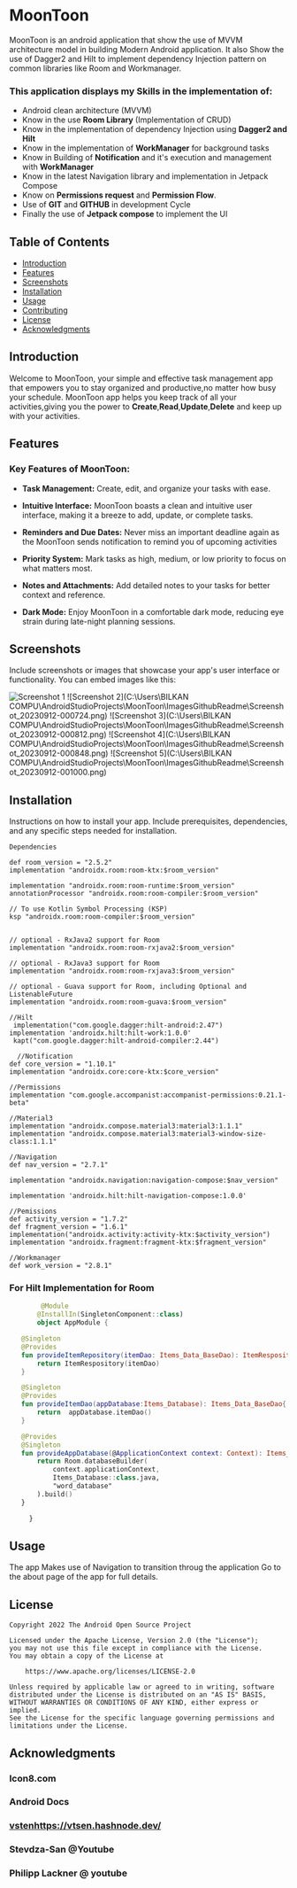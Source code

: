 # MoonToon

MoonToon is an android application that show the use of MVVM architecture model in building Modern Android application.
It also Show the use of Dagger2 and Hilt to implement dependency Injection pattern on common libraries like Room and Workmanager.

### This application displays my Skills in the implementation of:
- Android clean architecture (MVVM)
- Know in the use **Room Library** (Implementation of CRUD)
- Know in the implementation of dependency Injection using **Dagger2 and Hilt**
- Know in the implementation of **WorkManager** for background tasks
- Know in Building of **Notification** and it's execution and management with **WorkManager**
- Know in the latest Navigation library and implementation in Jetpack Compose
- Know on **Permissions request** and **Permission Flow**.
- Use of **GIT** and **GITHUB** in development Cycle
- Finally the use of **Jetpack compose** to implement the UI


## Table of Contents

- [Introduction](#introduction)
- [Features](#features)
- [Screenshots](#screenshots)
- [Installation](#installation)
- [Usage](#usage)
- [Contributing](#contributing)
- [License](#license)
- [Acknowledgments](#acknowledgments)

## Introduction
Welcome to MoonToon, your simple and effective task management app that empowers you to stay organized and productive,no matter how busy your schedule.
MoonToon app helps you keep track of all your activities,giving you the power to **Create**,**Read**,**Update**,**Delete** and keep up with your activities.

## Features

### Key Features of MoonToon:

- **Task Management:** Create, edit, and organize your tasks with ease.

- **Intuitive Interface:** MoonToon boasts a clean and intuitive user interface, making it a breeze to add, update, or complete tasks.

- **Reminders and Due Dates:** Never miss an important deadline again as the MoonToon sends notification to remind you of upcoming activities

- **Priority System:** Mark tasks as high, medium, or low priority to focus on what matters most.

- **Notes and Attachments:** Add detailed notes to your tasks for better context and reference.

- **Dark Mode:** Enjoy MoonToon in a comfortable dark mode, reducing eye strain during late-night planning sessions.


## Screenshots

Include screenshots or images that showcase your app's user interface or functionality. You can embed images like this:

![Screenshot 1](MoonToon\ImagesGithubReadme\Screenshot_20230911-235543.png)
![Screenshot 2](C:\Users\BILKAN COMPU\AndroidStudioProjects\MoonToon\ImagesGithubReadme\Screenshot_20230912-000724.png)
![Screenshot 3](C:\Users\BILKAN COMPU\AndroidStudioProjects\MoonToon\ImagesGithubReadme\Screenshot_20230912-000812.png)
![Screenshot 4](C:\Users\BILKAN COMPU\AndroidStudioProjects\MoonToon\ImagesGithubReadme\Screenshot_20230912-000848.png)
![Screenshot 5](C:\Users\BILKAN COMPU\AndroidStudioProjects\MoonToon\ImagesGithubReadme\Screenshot_20230912-001000.png)

## Installation

 Instructions on how to install your app. Include prerequisites, dependencies, and any specific steps needed for installation.
 
`Dependencies
 `

    def room_version = "2.5.2"
    implementation "androidx.room:room-ktx:$room_version"

    implementation "androidx.room:room-runtime:$room_version"
    annotationProcessor "androidx.room:room-compiler:$room_version"

    // To use Kotlin Symbol Processing (KSP)
    ksp "androidx.room:room-compiler:$room_version"


    // optional - RxJava2 support for Room
    implementation "androidx.room:room-rxjava2:$room_version"

    // optional - RxJava3 support for Room
    implementation "androidx.room:room-rxjava3:$room_version"

    // optional - Guava support for Room, including Optional and ListenableFuture
    implementation "androidx.room:room-guava:$room_version"

    //Hilt
     implementation("com.google.dagger:hilt-android:2.47")
    implementation 'androidx.hilt:hilt-work:1.0.0'
     kapt("com.google.dagger:hilt-android-compiler:2.44")

      //Notification
    def core_version = "1.10.1"
    implementation "androidx.core:core-ktx:$core_version"

    //Permissions
    implementation "com.google.accompanist:accompanist-permissions:0.21.1-beta"

    //Material3
    implementation "androidx.compose.material3:material3:1.1.1"
    implementation "androidx.compose.material3:material3-window-size-class:1.1.1"

    //Navigation
    def nav_version = "2.7.1"

    implementation "androidx.navigation:navigation-compose:$nav_version"

    implementation 'androidx.hilt:hilt-navigation-compose:1.0.0'

    //Pemissions
    def activity_version = "1.7.2"
    def fragment_version = "1.6.1"
    implementation("androidx.activity:activity-ktx:$activity_version")
    implementation "androidx.fragment:fragment-ktx:$fragment_version"
    
    //Workmanager
    def work_version = "2.8.1"
### For Hilt Implementation for Room
 ```Kotlin
         @Module
        @InstallIn(SingletonComponent::class)
        object AppModule {

    @Singleton
    @Provides
    fun provideItemRepository(itemDao: Items_Data_BaseDao): ItemRespository{
        return ItemRespository(itemDao)
    }

    @Singleton
    @Provides
    fun provideItemDao(appDatabase:Items_Database): Items_Data_BaseDao{
        return  appDatabase.itemDao()
    }

    @Provides
    @Singleton
    fun provideAppDatabase(@ApplicationContext context: Context): Items_Database {
        return Room.databaseBuilder(
            context.applicationContext,
            Items_Database::class.java,
            "word_database"
        ).build()
    }

      }
```
    
## Usage

The app Makes use of Navigation to transition throug the application Go to the about page of the app for full details.



## License

```
Copyright 2022 The Android Open Source Project

Licensed under the Apache License, Version 2.0 (the "License");
you may not use this file except in compliance with the License.
You may obtain a copy of the License at

    https://www.apache.org/licenses/LICENSE-2.0

Unless required by applicable law or agreed to in writing, software
distributed under the License is distributed on an "AS IS" BASIS,
WITHOUT WARRANTIES OR CONDITIONS OF ANY KIND, either express or implied.
See the License for the specific language governing permissions and
limitations under the License.

```

## Acknowledgments
  ### Icon8.com
  ### Android Docs
  ### [vsten](https://vtsen.hashnode.dev/)https://vtsen.hashnode.dev/
  ### Stevdza-San @Youtube
  ### Philipp Lackner @ youtube
  


